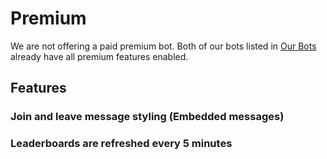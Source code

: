 # Premium

We are not offering a paid premium bot. Both of our bots listed in [Our Bots](/hu/getting-started/our-bots.md) already have all premium features enabled.

## Features

### Join and leave message styling \(Embedded messages\)

### Leaderboards are refreshed every 5 minutes
